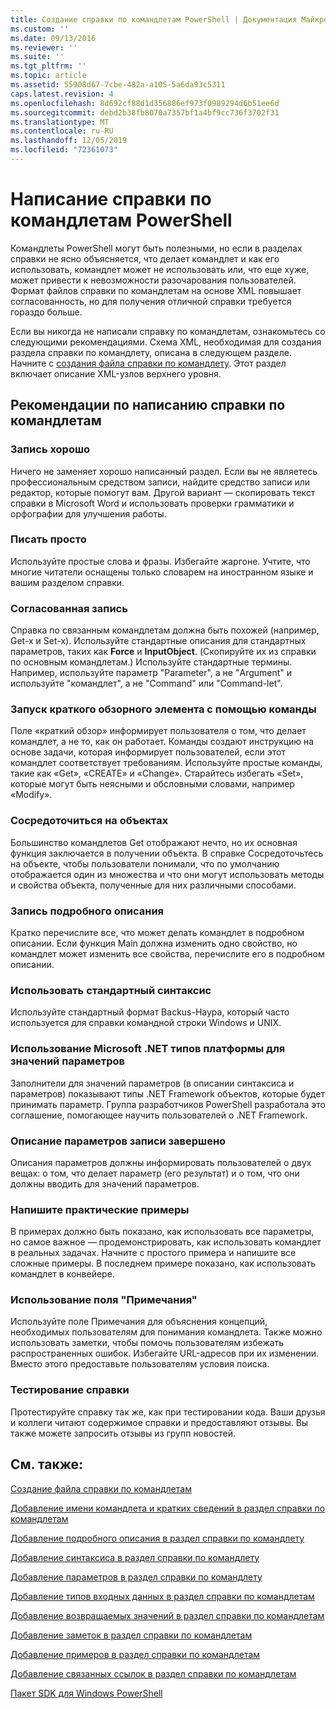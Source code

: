 ```yaml
---
title: Создание справки по командлетам PowerShell | Документация Майкрософт
ms.custom: ''
ms.date: 09/13/2016
ms.reviewer: ''
ms.suite: ''
ms.tgt_pltfrm: ''
ms.topic: article
ms.assetid: 55908d67-7cbe-482a-a105-5a6da93c5311
caps.latest.revision: 4
ms.openlocfilehash: 8d692cf88d1d356886ef973f0989294d6b51ee6d
ms.sourcegitcommit: debd2b38fb8070a7357bf1a4bf9cc736f3702f31
ms.translationtype: MT
ms.contentlocale: ru-RU
ms.lasthandoff: 12/05/2019
ms.locfileid: "72361073"
---
```

# <a name="writing-help-for-powershell-cmdlets"></a>Написание справки по командлетам PowerShell

Командлеты PowerShell могут быть полезными, но если в разделах справки не ясно объясняется, что делает командлет и как его использовать, командлет может не использовать или, что еще хуже, может привести к невозможности разочарования пользователей.
Формат файлов справки по командлетам на основе XML повышает согласованность, но для получения отличной справки требуется гораздо больше.

Если вы никогда не написали справку по командлетам, ознакомьтесь со следующими рекомендациями.
Схема XML, необходимая для создания раздела справки по командлету, описана в следующем разделе.
Начните с [создания файла справки по командлету](./how-to-create-the-cmdlet-help-file.md).
Этот раздел включает описание XML-узлов верхнего уровня.

## <a name="writing-guidelines-for-cmdlet-help"></a>Рекомендации по написанию справки по командлетам

### <a name="write-well"></a>Запись хорошо
Ничего не заменяет хорошо написанный раздел.
Если вы не являетесь профессиональным средством записи, найдите средство записи или редактор, которые помогут вам.
Другой вариант — скопировать текст справки в Microsoft Word и использовать проверки грамматики и орфографии для улучшения работы.

### <a name="write-simply"></a>Писать просто
Используйте простые слова и фразы.
Избегайте жаргоне.
Учтите, что многие читатели оснащены только словарем на иностранном языке и вашим разделом справки.

### <a name="write-consistently"></a>Согласованная запись
Справка по связанным командлетам должна быть похожей (например, Get-x и Set-x).
Используйте стандартные описания для стандартных параметров, таких как **Force** и **InputObject**.
(Скопируйте их из справки по основным командлетам.) Используйте стандартные термины.
Например, используйте параметр "Parameter", а не "Argument" и используйте "командлет", а не "Command" или "Command-let".

### <a name="start-the-synopsis-with-a-verb"></a>Запуск краткого обзорного элемента с помощью команды
Поле «краткий обзор» информирует пользователя о том, что делает командлет, а не то, как он работает.
Команды создают инструкцию на основе задачи, которая информирует пользователей, если этот командлет соответствует требованиям.
Используйте простые команды, такие как «Get», «CREATE» и «Change».
Старайтесь избегать «Set», которые могут быть неясными и обсловными словами, например «Modify».

### <a name="focus-on-objects"></a>Сосредоточиться на объектах
Большинство командлетов Get отображают нечто, но их основная функция заключается в получении объекта.
В справке Сосредоточьтесь на объекте, чтобы пользователи понимали, что по умолчанию отображается один из множества и что они могут использовать методы и свойства объекта, полученные для них различными способами.

### <a name="write-detailed-descriptions"></a>Запись подробного описания
Кратко перечислите все, что может делать командлет в подробном описании.
Если функция Main должна изменить одно свойство, но командлет может изменить все свойства, перечислите его в подробном описании.

### <a name="use-conventional-syntax"></a>Использовать стандартный синтаксис
Используйте стандартный формат Backus-Наура, который часто используется для справки командной строки Windows и UNIX.

### <a name="use-microsoft-net-framework-types-for-parameter-values"></a>Использование Microsoft .NET типов платформы для значений параметров
Заполнители для значений параметров (в описании синтаксиса и параметров) показывают типы .NET Framework объектов, которые будет принимать параметр.
Группа разработчиков PowerShell разработала это соглашение, помогающее научить пользователей о .NET Framework.

### <a name="write-complete-parameter-descriptions"></a>Описание параметров записи завершено
Описания параметров должны информировать пользователей о двух вещах: о том, что делает параметр (его результат) и о том, что они должны вводить для значений параметров.

### <a name="write-practical-examples"></a>Напишите практические примеры
В примерах должно быть показано, как использовать все параметры, но самое важное — продемонстрировать, как использовать командлет в реальных задачах.
Начните с простого примера и напишите все сложные примеры.
В последнем примере показано, как использовать командлет в конвейере.

### <a name="use-the-notes-field"></a>Использование поля "Примечания"
Используйте поле Примечания для объяснения концепций, необходимых пользователям для понимания командлета.
Также можно использовать заметки, чтобы помочь пользователям избежать распространенных ошибок.
Избегайте URL-адресов при их изменении.
Вместо этого предоставьте пользователям условия поиска.

### <a name="test-your-help"></a>Тестирование справки
Протестируйте справку так же, как при тестировании кода.
Ваши друзья и коллеги читают содержимое справки и предоставляют отзывы.
Вы также можете запросить отзывы из групп новостей.

## <a name="see-also"></a>См. также:

 [Создание файла справки по командлетам](./how-to-create-the-cmdlet-help-file.md)

 [Добавление имени командлета и кратких сведений в раздел справки по командлетам](./how-to-add-the-cmdlet-name-and-synopsis-to-a-cmdlet-help-topic.md)

 [Добавление подробного описания в раздел справки по командлету](./how-to-add-a-cmdlet-description.md)

 [Добавление синтаксиса в раздел справки по командлету](./how-to-add-syntax-to-a-cmdlet-help-topic.md)

 [Добавление параметров в раздел справки по командлету](./how-to-add-parameter-information.md)

 [Добавление типов входных данных в раздел справки по командлетам](./how-to-add-input-types-to-a-cmdlet-help-topic.md)

 [Добавление возвращаемых значений в раздел справки по командлетам](./how-to-add-return-values-to-a-cmdlet-help-topic.md)

 [Добавление заметок в раздел справки по командлетам](./how-to-add-notes-to-a-cmdlet-help-topic.md)

 [Добавление примеров в раздел справки по командлетам](./how-to-add-examples-to-a-cmdlet-help-topic.md)

 [Добавление связанных ссылок в раздел справки по командлетам](./how-to-add-related-links-to-a-cmdlet-help-topic.md)

 [Пакет SDK для Windows PowerShell](../windows-powershell-reference.md)